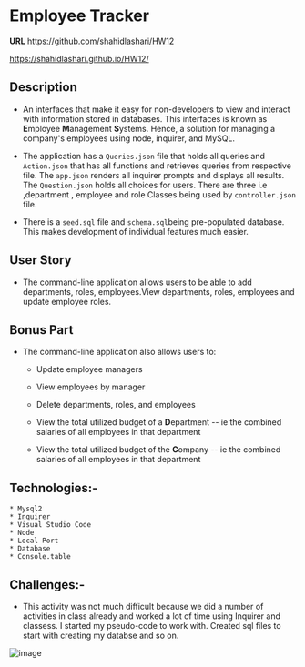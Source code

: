 # Employee Tracker

**URL**
https://github.com/shahidlashari/HW12

https://shahidlashari.github.io/HW12/


## Description

* An interfaces that make it easy for non-developers to view and interact with information stored in databases. This interfaces is known as **E**mployee **M**anagement **S**ystems. Hence, a solution for managing a company's employees using node, inquirer, and MySQL.

* The application has a `Queries.json` file that holds all queries and `Action.json` that has all functions and retrieves queries from respective file. The `app.json` renders all inquirer prompts and displays all results. The `Question.json` holds all choices for users. There are three i.e ,department , employee and role Classes being used by `controller.json` file. 

* There is a `seed.sql` file  and `schema.sql`being pre-populated database. This makes development of individual features much easier.

## User Story

* The command-line application allows users to be able to add departments, roles, employees.View departments, roles, employees and update employee roles.

## Bonus Part

* The command-line application also allows users to:

  * Update employee managers

  * View employees by manager

  * Delete departments, roles, and employees

  * View the total utilized budget of a **D**epartment -- ie the combined salaries of all employees in that department

  * View the total utilized budget of the **C**ompany -- ie the combined salaries of all employees in that department

## Technologies:-

    * Mysql2
    * Inquirer
    * Visual Studio Code
    * Node
    * Local Port
    * Database
    * Console.table

## Challenges:-

* This activity was not much difficult because we did a number of activities in class already and worked a lot of time using Inquirer and classess. I started my pseudo-code to work with. Created sql files to start with creating my databse and so on. 

![image](images/employeeTracker.gif)

